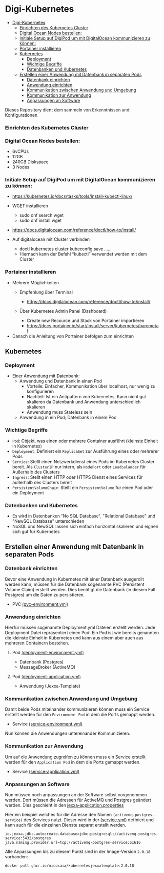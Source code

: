 # Digi-Kubernetes

- [Digi-Kubernetes](#digi-kubernetes)
    - [Einrichten des Kubernetes Cluster](#einrichten-des-kubernetes-cluster)
    - [Digital Ocean Nodes bestellen:](#digital-ocean-nodes-bestellen)
    - [Initiale Setup auf DigiPod um mit DigitalOcean kommunizieren zu können:](#initiale-setup-auf-digipod-um-mit-digitalocean-kommunizieren-zu-können)
    - [Portainer installieren](#portainer-installieren)
  - [Kubernetes](#kubernetes)
    - [Deployment](#deployment)
    - [Wichtige Begriffe](#wichtige-begriffe)
    - [Datenbanken und Kubernetes](#datenbanken-und-kubernetes)
  - [Erstellen einer Anwendung mit Datenbank in separaten Pods](#erstellen-einer-anwendung-mit-datenbank-in-separaten-pods)
    - [Datenbank einrichten](#datenbank-einrichten)
    - [Anwendung einrichten](#anwendung-einrichten)
    - [Kommunikation zwischen Anwendung und Umgebung](#kommunikation-zwischen-anwendung-und-umgebung)
    - [Kommunikation zur Anwendung](#kommunikation-zur-anwendung)
    - [Anpassungen an Software](#anpassungen-an-software)


Dieses Repository dient dem sammeln von Erkenntnissen und Konfigurationen.
### Einrichten des Kubernetes Cluster 

### Digital Ocean Nodes bestellen:

- 6vCPUs
- 12GB
- 240GB Diskspace
- 3 Nodes 

### Initiale Setup auf DigiPod um mit DigitalOcean kommunizieren zu können:

- https://kubernetes.io/docs/tasks/tools/install-kubectl-linux/
- WGET installieren
  - sudo dnf search wget
  - sudo dnf install wget
- https://docs.digitalocean.com/reference/doctl/how-to/install/ 

- Auf digitalocean mit Cluster verbinden
  - doctl kubernetes cluster kubeconfig save …..
  - Hiernach kann der Befehl “kubectl” verwendet werden mit dem Cluster


### Portainer installieren

- Mehrere Möglichkeiten
  - Empfehlung über Terminal
    - https://docs.digitalocean.com/reference/doctl/how-to/install/ 

  - Über Kubernetes Admin Panel (Dashboard)
    - Create new Recource und Stack von Portainer importieren
    - https://docs.portainer.io/start/install/server/kubernetes/baremetal 
- Danach die Anleitung von Portainer befolgen zum einrichten

## Kubernetes

### Deployment

- Einer Anwendung mit Datenbank:
  - Anwendung und Datenbank in einen Pod
    - Vorteile: Einfacher, Kommunikation über localhost, nur wenig zu konfigurieren
    - Nachteil: Ist ein Antipattern von Kubernetes, Kann nicht gut skalieren  da Datenbank und Anwendung unterschiedlich skalieren
    - Anwendung muss Stateless sein
  - Anwendung in ein Pod; Datenbank in einem Pod


### Wichtige Begriffe

- `Pod`: Objekt, was einen oder mehrere Container ausführt (kleinste Einheit in Kubernetes)
- `Deployment`: Definiert ein `ReplicaSet` zur Ausführung eines oder mehrerer Pods 
- `Service`: Stellt einen Netzwerkdienst eines Pods im Kubernetes Cluster bereit. Als `ClusterIP` nur intern, als `NodePort` oder `Loadbalancer` für Außerhalb des Clusters
- `Ingress`: Stellt einen HTTP oder HTTPS Dienst eines Services für außerhalb des Clusters bereit 
- `PersistentVolumeChain`: Stellt ein `PersistentVolume` für einen Pod oder ein Deployment


### Datenbanken und Kubernetes 

- Es wird in Datenbanken "No SQL Database", "Relational Database" und "NewSQL Database" unterschieden
- NoSQL und NewSQL lassen sich einfach horizontal skalieren und eignen sich gut für Kubernetes
  

## Erstellen einer Anwendung mit Datenbank in separaten Pods


### Datenbank einrichten

Bevor eine Anwendung in Kubernetes mit einer Datenbank ausgerollt werden kann, müssen für die Datenbank sogenannte
PVC (Persistent Volume Claim) erstellt werden. Dies benötigt die Datenbank (in diesem Fall Postgres) um die Daten zu persistieren.

- PVC [(pvc-environment.yml)](/deploy/pvc-environment.yml)

### Anwendung einrichten

Hierfür müssen sogenannte Deployment.yml Dateien erstellt werden. Jede Deployment Datei repräsentiert einen Pod.
Ein Pod ist wie bereits genannten die kleinste Einheit in Kubernetes und kann aus einem aber auch aus mehreren Containern bestehen.

1. Pod [(deployment-environment.yml)](/deploy/deployment-environment.yml)
   - Datenbank (Postgres)
   - MessageBroker (ActiveMQ)

2. Pod [(deployment-application.yml)](/deploy/deployment-application.yml)
   - Anwendung (Jexxa-Template)

### Kommunikation zwischen Anwendung und Umgebung 

Damit beide Pods miteinander kommunizieren können muss ein Service erstellt werden für den ``Environment Pod`` in dem die Ports gemappt werden.

- Service [(service-environment.yml)](/deploy/service-environment.yml)

Nun können die Anwendungen untereinander Kommunizieren.

### Kommunikation zur Anwendung

Um auf die Anwendung zugreifen zu können muss ein Service erstellt werden für den ``Application Pod`` in dem die Ports gemappt werden.

- Service [(service-application.yml)](/deploy/service-application.yml)

### Anpassungen an Software

Nun müssen noch anpassungen an der Software selbst vorgenommen werden. Dort müssen die Adressen für ActiveMQ und Postgres geändert werden. Dies geschieht in den [jexxa-application.properties](/src/main/resources/jexxa-application.properties)

Hier ein beispiel welches für die Adresse den Namen `(activemq-postgres-service)` des Services nutzt. Dieser wird in der [(service.yml)](/deploy/service-environment.yml) definiert und kann auch für die einzelnen Dienste separat erstellt werden.

```properties
io.jexxa.jdbc.autocreate.database=jdbc:postgresql://activemq-postgres-service:5432/postgres
java.naming.provider.url=tcp://activemq-postgres-service:61616
```

Alle Anpassungen bis zu diesem Punkt sind in der Image-Version `2.0.18` vorhanden:

```bash
docker pull ghcr.io/nicosaia/kubernetesjexxatemplate:2.0.18
```